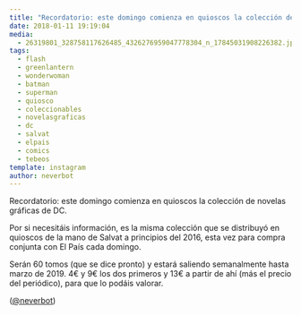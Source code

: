 ```yaml
---
title: "Recordatorio: este domingo comienza en quioscos la colección de novelas gráficas de DC"
date: 2018-01-11 19:19:04
media: 
  - 26319801_328758117626485_4326276959047778304_n_17845031908226382.jpg
tags: 
  - flash
  - greenlantern
  - wonderwoman
  - batman
  - superman
  - quiosco
  - coleccionables
  - novelasgraficas
  - dc
  - salvat
  - elpais
  - comics
  - tebeos
template: instagram
author: neverbot
---
```


Recordatorio: este domingo comienza en quioscos la colección de novelas gráficas de DC.

Por si necesitáis información, es la misma colección que se distribuyó en quioscos de la mano de Salvat a principios del 2016, esta vez para compra conjunta con El País cada domingo.

Serán 60 tomos (que se dice pronto) y estará saliendo semanalmente hasta marzo de 2019. 4€ y 9€ los dos primeros y 13€ a partir de ahí (más el precio del periódico), para que lo podáis valorar.

([@neverbot](https://instagram.com/neverbot))
